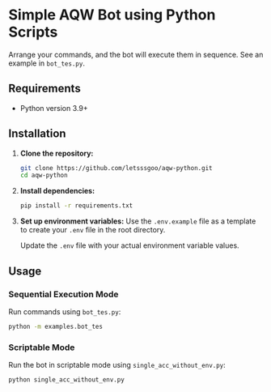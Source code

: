 # Simple AQW Bot using Python Scripts

Arrange your commands, and the bot will execute them in sequence. See an example in `bot_tes.py`.

## Requirements

- Python version 3.9+

## Installation

1. **Clone the repository:**

   ```bash
   git clone https://github.com/letsssgoo/aqw-python.git
   cd aqw-python
   ```

2. **Install dependencies:**

   ```bash
   pip install -r requirements.txt
   ```

3. **Set up environment variables:**
   Use the `.env.example` file as a template to create your `.env` file in the root directory.
   
   Update the `.env` file with your actual environment variable values.

## Usage

### Sequential Execution Mode

Run commands using `bot_tes.py`:

```bash
python -m examples.bot_tes
```

### Scriptable Mode

Run the bot in scriptable mode using `single_acc_without_env.py`:

```bash
python single_acc_without_env.py
```
